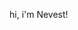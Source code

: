 
<p>hi, i'm Nevest!</p>

<!-- 
```C++

#include <iostream>
#include <stdio.h>
using namespace std::nevest ネベ;

int main() {
    char info[666] = "Software Engineer / 𝕬 𝖋𝖎𝖗𝖒𝖆";

    char langs[3] = { "C++", "Python", "JavaScript", "TypeScript" };
    char knowledge[1] = { "Programming", "Math"};
    return 0; 
}
```


```js
import Developer from 'Nevesto';

class AboutMe extends Developer {
  name = 'Guilherme';
  age = '17';
  appreciations = [Good Books, Ramen Noodles, Coffe];
}

class Skills extends Developer {
  stacks  = ['typescript, python, java, C++'];
  area  = ['web development, automation, reverse engineering'];
  frameworks = ['vue.js, CherryPy'];
  Software = [Visual Studio Code, Visual Studio, Unity];
}
```
 
<p align="left">
  <a href="#" alt="Gmail">
  <img src="https://img.shields.io/badge/-Gmail-FF0000?style=flat-square&labelColor=FF0000&logo=gmail&logoColor=white&link=LINK-DO-SEU-EMAIL" /></a>

  <a href="#" alt="Linkedin">
  <img src="https://img.shields.io/badge/-Linkedin-0e76a8?style=flat-square&logo=Linkedin&logoColor=white&link=LINK-DO-SEU-LINKEDIN" /></a>

  <a href="#" alt="WhatsApp">
  <img src="https://img.shields.io/badge/-WhatsApp-25d366?style=flat-square&labelColor=25d366&logo=whatsapp&logoColor=white&link=API-DO-SEU-WHATSAPP"/></a>

  <a href="#" alt="Facebook">
  <img src="https://img.shields.io/badge/-Facebook-3b5998?style=flat-square&labelColor=3b5998&logo=facebook&logoColor=white&link=LINK-DO-SEU-FACEBOOK"/></a>

  <a href="#" alt="Instagram">
  <img src="https://img.shields.io/badge/-Instagram-DF0174?style=flat-square&labelColor=DF0174&logo=instagram&logoColor=white&link=LINK-DO-SEU-INSTAGRAM"/></a>
</p>  
-->
